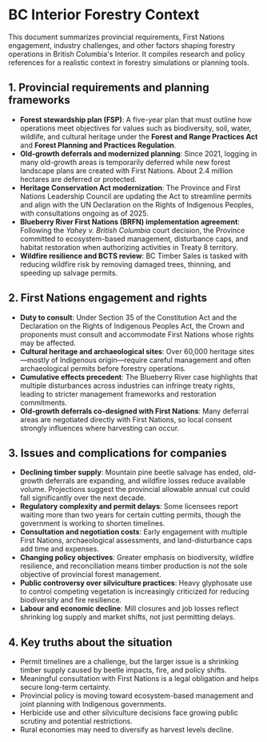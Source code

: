 # BC Interior Forestry Context

This document summarizes provincial requirements, First Nations engagement, industry challenges, and other factors shaping forestry operations in British Columbia's Interior. It compiles research and policy references for a realistic context in forestry simulations or planning tools.

## 1. Provincial requirements and planning frameworks
- **Forest stewardship plan (FSP)**: A five-year plan that must outline how operations meet objectives for values such as biodiversity, soil, water, wildlife, and cultural heritage under the **Forest and Range Practices Act** and **Forest Planning and Practices Regulation**.
- **Old-growth deferrals and modernized planning**: Since 2021, logging in many old-growth areas is temporarily deferred while new forest landscape plans are created with First Nations. About 2.4 million hectares are deferred or protected.
- **Heritage Conservation Act modernization**: The Province and First Nations Leadership Council are updating the Act to streamline permits and align with the UN Declaration on the Rights of Indigenous Peoples, with consultations ongoing as of 2025.
- **Blueberry River First Nations (BRFN) implementation agreement**: Following the *Yahey v. British Columbia* court decision, the Province committed to ecosystem-based management, disturbance caps, and habitat restoration when authorizing activities in Treaty 8 territory.
- **Wildfire resilience and BCTS review**: BC Timber Sales is tasked with reducing wildfire risk by removing damaged trees, thinning, and speeding up salvage permits.

## 2. First Nations engagement and rights
- **Duty to consult**: Under Section 35 of the Constitution Act and the Declaration on the Rights of Indigenous Peoples Act, the Crown and proponents must consult and accommodate First Nations whose rights may be affected.
- **Cultural heritage and archaeological sites**: Over 60,000 heritage sites—mostly of Indigenous origin—require careful management and often archaeological permits before forestry operations.
- **Cumulative effects precedent**: The Blueberry River case highlights that multiple disturbances across industries can infringe treaty rights, leading to stricter management frameworks and restoration commitments.
- **Old-growth deferrals co-designed with First Nations**: Many deferral areas are negotiated directly with First Nations, so local consent strongly influences where harvesting can occur.

## 3. Issues and complications for companies
- **Declining timber supply**: Mountain pine beetle salvage has ended, old-growth deferrals are expanding, and wildfire losses reduce available volume. Projections suggest the provincial allowable annual cut could fall significantly over the next decade.
- **Regulatory complexity and permit delays**: Some licensees report waiting more than two years for certain cutting permits, though the government is working to shorten timelines.
- **Consultation and negotiation costs**: Early engagement with multiple First Nations, archaeological assessments, and land-disturbance caps add time and expenses.
- **Changing policy objectives**: Greater emphasis on biodiversity, wildfire resilience, and reconciliation means timber production is not the sole objective of provincial forest management.
- **Public controversy over silviculture practices**: Heavy glyphosate use to control competing vegetation is increasingly criticized for reducing biodiversity and fire resilience.
- **Labour and economic decline**: Mill closures and job losses reflect shrinking log supply and market shifts, not just permitting delays.

## 4. Key truths about the situation
- Permit timelines are a challenge, but the larger issue is a shrinking timber supply caused by beetle impacts, fire, and policy shifts.
- Meaningful consultation with First Nations is a legal obligation and helps secure long-term certainty.
- Provincial policy is moving toward ecosystem-based management and joint planning with Indigenous governments.
- Herbicide use and other silviculture decisions face growing public scrutiny and potential restrictions.
- Rural economies may need to diversify as harvest levels decline.

